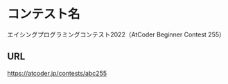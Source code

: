# コンテスト名
エイシングプログラミングコンテスト2022（AtCoder Beginner Contest 255）

## URL
https://atcoder.jp/contests/abc255

